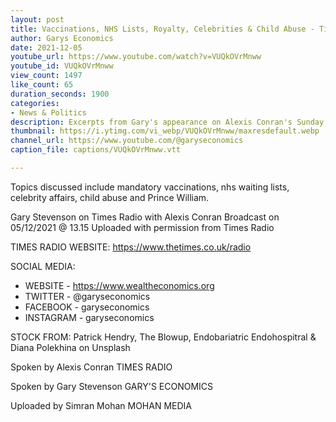 ```yaml
---
layout: post
title: Vaccinations, NHS Lists, Royalty, Celebrities & Child Abuse - Times Radio News Review
author: Garys Economics
date: 2021-12-05
youtube_url: https://www.youtube.com/watch?v=VUQkOVrMnww
youtube_id: VUQkOVrMnww
view_count: 1497
like_count: 65
duration_seconds: 1900
categories:
- News & Politics
description: Excerpts from Gary's appearance on Alexis Conran's Sunday Newspaper Review Panel.
thumbnail: https://i.ytimg.com/vi_webp/VUQkOVrMnww/maxresdefault.webp
channel_url: https://www.youtube.com/@garyseconomics
caption_file: captions/VUQkOVrMnww.vtt

---
```


Topics discussed include mandatory vaccinations, nhs waiting lists, celebrity affairs, child abuse and Prince William.

Gary Stevenson on Times Radio with Alexis Conran
Broadcast on 05/12/2021 @ 13.15
Uploaded with permission from Times Radio

TIMES RADIO WEBSITE: https://www.thetimes.co.uk/radio


SOCIAL MEDIA:
- WEBSITE - https://www.wealtheconomics.org
- TWITTER - @garyseconomics
- FACEBOOK - garyseconomics
- INSTAGRAM - garyseconomics


STOCK FROM:
Patrick Hendry, The Blowup, Endobariatric Endohospitral & Diana Polekhina on Unsplash


Spoken by Alexis Conran
TIMES RADIO


Spoken by Gary Stevenson
GARY'S ECONOMICS


Uploaded by Simran Mohan 
MOHAN MEDIA
